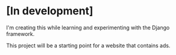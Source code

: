 [In development]
===========

I'm creating this while learning and experimenting with the Django framework.

This project will be a starting point for a website that contains ads.
